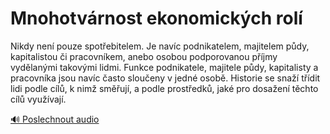 # Mnohotvárnost ekonomických rolí

<speak>
<prosody rate="95%" pitch="+0%">
<emphasis level="strong">Nikdy není pouze spotřebitelem. Je navíc podnikatelem, majitelem půdy, kapitalistou či pracovníkem, anebo osobou podporovanou příjmy vydělanými takovými lidmi.</emphasis>
<break time="300ms"/>
<emphasis level="moderate">Funkce podnikatele, majitele půdy, kapitalisty a pracovníka jsou navíc často sloučeny v jedné osobě.</emphasis>
<break time="300ms"/>
<emphasis level="strong">Historie se snaží třídit lidi podle cílů, k nimž směřují, a podle prostředků, jaké pro dosažení těchto cílů využívají.</emphasis>
</prosody>
</speak>

[🔊 Poslechnout audio](/data/7-paragraphs/audio/chapter_49/para_011-Nikdy-nen-pouze-spotebitelem-Je-navc-podnikate.mp3) 